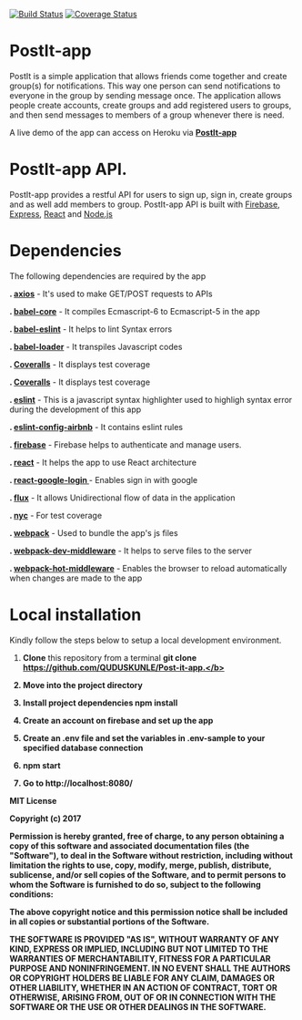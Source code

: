 
[![Build Status](https://travis-ci.org/QUDUSKUNLE/Post-it-app.svg?branch=development)](https://travis-ci.org/QUDUSKUNLE/Post-it-app)
[![Coverage Status](https://coveralls.io/repos/github/QUDUSKUNLE/Post-it-app/badge.svg?branch=server-test)](https://coveralls.io/github/QUDUSKUNLE/Post-it-app?branch=server-test)


# PostIt-app
  PostIt is a simple application that allows friends come together and create group(s) for notifications.
  This way one person can send notifications to everyone in the group by sending message once. The application allows people create accounts, create groups and add registered users to groups, and then send messages to members of a group whenever there is need.

  A live demo of the app can access on Heroku via <b><a href="https://heroku-postitapp.herokuapp.com/">PostIt-app</a></b>

# PostIt-app API.
  PostIt-app provides a restful API for users to sign up, sign in, create groups and as well add members to group.
  PostIt-app API is built with <a href="https://firebase.google.com/">Firebase</a>, <a href="https://expressjs.com/">Express</a>, <a href="https://facebook.github.io/react/">React</a> and <a href="https://nodejs.org/">Node.js</a>



# Dependencies
  
  The following dependencies are required by the app
  
  <b>. <a href="https://www.npmjs.com/package/axios">axios</a></b> - It's used to make GET/POST requests to APIs

  <b>. <a href="https://www.npmjs.com/package/babel-core">babel-core</a></b> - It compiles Ecmascript-6 to Ecmascript-5 in the app

  <b>. <a href="https://www.npmjs.com/package/babel-eslint">babel-eslint</a></b> - It helps to lint Syntax errors

  <b>. <a href="https://www.npmjs.com/package/babel-loader">babel-loader</a></b> - It transpiles Javascript codes

  <b>. <a href="https://coveralls.io/">Coveralls</a></b> - It displays test coverage

  <b>. <a href="https://coveralls.io/">Coveralls</a></b> - It displays test coverage

  <b>. <a href="https://www.npmjs.com/package/eslint">eslint</a></b> - This is a javascript syntax highlighter used to highligh syntax error during the development of this app

  <b>. <a href="https://www.npmjs.com/package/eslint-confi-airbnb">eslint-config-airbnb</a></b> - It contains eslint rules

  <b>. <a href="https://www.npmjs.com/package/firebase">firebase</a></b> - Firebase helps to authenticate and manage users.

  <b>. <a href="https://facebook.github.io/react/">react</a></b> - It helps the app to use React architecture
  
  <b>. <a href="https://www.npmjs.com/package/react-google-login">react-google-login </a></b> - Enables sign in with google

  <b>. <a href="https://www.npmjs.com/package/flux">flux</a></b> - It allows Unidirectional flow of data in the application

  <b>. <a href="https://www.npmjs.com/package/nyc">nyc</a></b> - For test coverage

  <b>. <a href="https://www.npmjs.com/package/webpack">webpack</a></b> - Used to bundle the app's js files

  <b>. <a href="https://www.npmjs.com/package/webpack-dev-middleware">webpack-dev-middleware</a></b> - It helps to serve files to the server

  <b>. <a href="https://www.npmjs.com/package/webpack-hot-middleware">webpack-hot-middleware</a></b> - Enables the browser to reload automatically when changes are made to the app


# Local installation
  Kindly follow the steps below to setup a local development environment.
  1. <b>Clone</b> this repository from a terminal <b>git clone https://github.com/QUDUSKUNLE/Post-it-app.</b>

  2. Move into the project directory

  3. Install project dependencies <b>npm install</b>

  4. Create an account on firebase and set up the app

  5. Create an .env file and set the variables in .env-sample to your specified database connection

  6. <b>npm start</b>

  7. Go to <b>http://localhost:8080/</b>
  
 
 
 
 
 
 
 MIT License
 
 Copyright (c) 2017
 
 Permission is hereby granted, free of charge, to any person obtaining a copy
 of this software and associated documentation files (the "Software"), to deal
 in the Software without restriction, including without limitation the rights
 to use, copy, modify, merge, publish, distribute, sublicense, and/or sell
 copies of the Software, and to permit persons to whom the Software is
 furnished to do so, subject to the following conditions:
 
 The above copyright notice and this permission notice shall be included in all
 copies or substantial portions of the Software.
 
 THE SOFTWARE IS PROVIDED "AS IS", WITHOUT WARRANTY OF ANY KIND, EXPRESS OR
 IMPLIED, INCLUDING BUT NOT LIMITED TO THE WARRANTIES OF MERCHANTABILITY,
 FITNESS FOR A PARTICULAR PURPOSE AND NONINFRINGEMENT. IN NO EVENT SHALL THE
 AUTHORS OR COPYRIGHT HOLDERS BE LIABLE FOR ANY CLAIM, DAMAGES OR OTHER
 LIABILITY, WHETHER IN AN ACTION OF CONTRACT, TORT OR OTHERWISE, ARISING FROM,
 OUT OF OR IN CONNECTION WITH THE SOFTWARE OR THE USE OR OTHER DEALINGS IN THE
 SOFTWARE.
